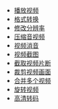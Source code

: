 - <a href="../pages/FFmpeg/播放视频.md">播放视频</a>
- <a href="../pages/FFmpeg/格式转换.md">格式转换</a>
- <a href="../pages/FFmpeg/修改分辨率.md">修改分辨率</a>
- <a href="../pages/FFmpeg/压缩音视频.md">压缩音视频</a>
- <a href="../pages/FFmpeg/视频消音.md">视频消音</a>
- <a href="../pages/FFmpeg/视频截图.md">视频截图</a>
- <a href="../pages/FFmpeg/截取视频片断.md">截取视频片断</a>
- <a href="../pages/FFmpeg/裁剪视频画面.md">裁剪视频画面</a>
- <a href="../pages/FFmpeg/合并多个视频.md">合并多个视频</a>
- <a href="../pages/FFmpeg/旋转视频.md">旋转视频</a>
- <a href="../pages/FFmpeg/高清转码.md">高清转码</a>
